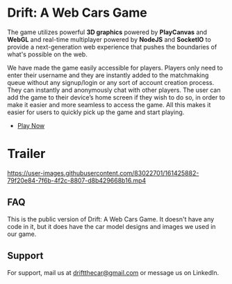 
# Drift: A Web Cars Game

The game utilizes powerful **3D graphics** powered by **PlayCanvas** and **WebGL** and real-time multiplayer powered by **NodeJS** and **SocketIO** to provide a next-generation web experience that pushes the boundaries of what's possible on the web.

We have made the game easily accessible for players. Players only need to enter their username and they are instantly added to the matchmaking queue without any signup/login or any sort of account creation process. They can instantly and anonymously chat with other players. The user can add the game to their device’s home screen if they wish to do so, in order to make it easier and more seamless to access the game. All this makes it easier for users to quickly pick up the game and start playing.
- [Play Now](https://driftgame.glitch.me/)
# Trailer
https://user-images.githubusercontent.com/83022701/161425882-79f20e84-7f6b-4f2c-8807-d8b429668b16.mp4

## FAQ
This is the public version of Drift: A Web Cars Game. It doesn't have any code in it, but it does have the car model designs and images we used in our game.
## Support

For support, mail us at driftthecar@gmail.com or message us on LinkedIn.








